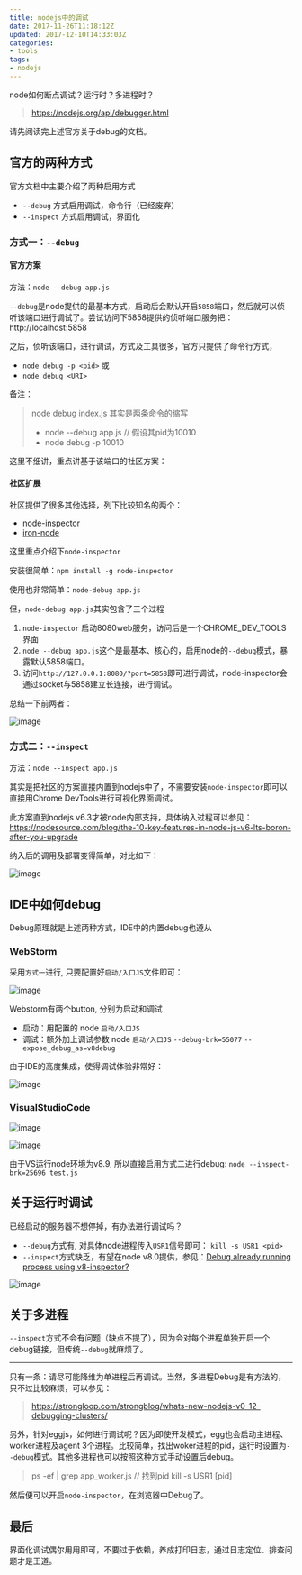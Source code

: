 ```yaml
---
title: nodejs中的调试
date: 2017-11-26T11:18:12Z
updated: 2017-12-10T14:33:03Z
categories:
- tools
tags:
- nodejs
---
```


node如何断点调试？运行时？多进程时？

> https://nodejs.org/api/debugger.html

请先阅读完上述官方关于debug的文档。

## 官方的两种方式 

官方文档中主要介绍了两种启用方式

* `--debug` 方式启用调试，命令行（已经废弃）
* `--inspect` 方式启用调试，界面化


### 方式一：`--debug`


#### 官方方案

方法：`node --debug app.js`

`--debug`是node提供的最基本方式，启动后会默认开启`5858`端口，然后就可以侦听该端口进行调试了。尝试访问下5858提供的侦听端口服务把：http://localhost:5858

之后，侦听该端口，进行调试，方式及工具很多，官方只提供了命令行方式，

* `node debug -p <pid>` 或
* `node debug <URI>`


备注：

> node debug index.js 其实是两条命令的缩写
> - node --debug app.js // 假设其pid为10010
> - node debug -p 10010


这里不细讲，重点讲基于该端口的社区方案：

#### 社区扩展

社区提供了很多其他选择，列下比较知名的两个：

* [node-inspector](https://github.com/node-inspector/node-inspector)
* [iron-node](http://s-a.github.io/iron-node/)

这里重点介绍下`node-inspector`

安装很简单：`npm install -g node-inspector`

使用也非常简单：`node-debug app.js`

但，`node-debug app.js`其实包含了三个过程

1. `node-inspector` 启动8080web服务，访问后是一个CHROME_DEV_TOOLS界面
2. `node --debug app.js`这个是最基本、核心的，启用node的`--debug`模式，暴露默认5858端口。
3. 访问`http://127.0.0.1:8080/?port=5858`即可进行调试，node-inspector会通过socket与5858建立长连接，进行调试。


总结一下前两者：

![image](https://cloud.githubusercontent.com/assets/1297278/23822659/2d9ae982-068c-11e7-9ac5-6bfaa7d3aab2.png)



### 方式二：`--inspect`


方法：`node --inspect app.js`

其实是把社区的方案直接内置到nodejs中了，不需要安装`node-inspector`即可以直接用Chrome DevTools进行可视化界面调试。

此方案直到nodejs v6.3才被node内部支持，具体纳入过程可以参见：https://nodesource.com/blog/the-10-key-features-in-node-js-v6-lts-boron-after-you-upgrade


纳入后的调用及部署变得简单，对比如下：

![image](https://cloud.githubusercontent.com/assets/1297278/23822666/58f71f42-068c-11e7-89d8-8cbbf5f0a071.png)


## IDE中如何debug

Debug原理就是上述两种方式，IDE中的内置debug也遵从

### WebStorm

采用`方式一`进行, 只要配置好`启动/入口JS`文件即可：

![image](https://cloud.githubusercontent.com/assets/1297278/23823075/426703d8-0695-11e7-9f94-1dcca56d8caf.png)

Webstorm有两个button, 分别为启动和调试

* 启动：用配置的 node `启动/入口JS`
* 调试：额外加上调试参数 node `启动/入口JS` `--debug-brk=55077` `--expose_debug_as=v8debug`

由于IDE的高度集成，使得调试体验非常好：

![image](https://cloud.githubusercontent.com/assets/1297278/23823065/26d92128-0695-11e7-9a00-02df3967c9fd.png)

### VisualStudioCode

![image](https://user-images.githubusercontent.com/1297278/33805811-9b0c19f6-ddf9-11e7-83e1-7d87232eac11.png)

![image](https://user-images.githubusercontent.com/1297278/33805819-a90dd724-ddf9-11e7-94f3-bea572f2997b.png)

由于VS运行node环境为v8.9, 所以直接启用方式二进行debug: `node --inspect-brk=25696 test.js`

## 关于运行时调试

已经启动的服务器不想停掉，有办法进行调试吗？

* `--debug`方式有, 对具体node进程传入`USR1`信号即可： `kill -s USR1 <pid>`
* `--inspect`方式缺乏，有望在node v8.0提供，参见：[Debug already running process using v8-inspector?](https://github.com/nodejs/node/issues/8464)

![image](https://cloud.githubusercontent.com/assets/1297278/23822717/80ff748e-068d-11e7-868c-473c481a2a6f.png)


## 关于多进程


`--inspect`方式不会有问题（缺点不提了），因为会对每个进程单独开启一个debug链接，但传统`--debug`就麻烦了。

---------

只有一条：请尽可能降维为单进程后再调试。当然，多进程Debug是有方法的，只不过比较麻烦，可以参见：

> https://strongloop.com/strongblog/whats-new-nodejs-v0-12-debugging-clusters/

另外，针对eggjs，如何进行调试呢？因为即使开发模式，egg也会启动主进程、worker进程及agent 3个进程。比较简单，找出woker进程的pid，运行时设置为`--debug`模式。其他多进程也可以按照这种方式手动设置后debug。

> ps -ef | grep app_worker.js // 找到pid
> kill -s USR1 [pid]

然后便可以开启`node-inspector`，在浏览器中Debug了。

## 最后

界面化调试偶尔用用即可，不要过于依赖，养成打印日志，通过日志定位、排查问题才是王道。
